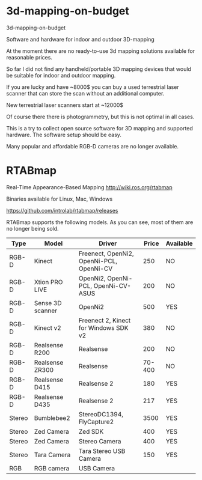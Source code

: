 # 3d-mapping-on-budget
3d-mapping-on-budget

Software and hardware for indoor and outdoor 3D-mapping

At the moment there are no ready-to-use 3d mapping solutions available for reasonable prices.

So far I did not find any handheld/portable 3D mapping devices that would be suitable for indoor and outdoor mapping.

If you are lucky and have ~8000$ you can buy a used terrestrial laser scanner that can store the scan without an additional computer.

New terrestrial laser scanners start at ~12000$

Of course there there is photogrammetry, but this is not optimal in all cases.

This is a try to collect open source software for 3D mapping and supported hardware.
The software setup should be easy.

Many popular and affordable RGB-D cameras are no longer available. 


# RTABmap

Real-Time Appearance-Based Mapping
http://wiki.ros.org/rtabmap

Binaries available for Linux, Mac, Windows

https://github.com/introlab/rtabmap/releases

RTABmap supports the following models. As you can see, most of them are no longer being sold.


| Type   | Model            | Driver                                   | Price  | Available |
| ------ | ---------------- | ---------------------------------------- | ------ | --------- |
| RGB-D  | Kinect           | Freenect, OpenNi2, OpenNi-PCL, OpenNi-CV | 250    | NO        |
| RGB-D  | Xtion PRO LIVE   | OpenNi2, OpenNi-PCL, OpenNi-CV-ASUS      | 200    | NO        |
| RGB-D  | Sense 3D scanner | OpenNi2                                  | 500    | YES       |
| RGB-D  | Kinect v2        | Freenect 2, Kinect for Windows SDK v2    | 380    | NO        |
| RGB-D  | Realsense R200   | Realsense                                | 200    | NO        |
| RGB-D  | Realsense ZR300  | Realsense                                | 70-400 | NO        |
| RGB-D  | Realsense D415   | Realsense 2                              | 180    | YES       |
| RGB-D  | Realsense D435   | Realsense 2                              | 217    | YES       |
| Stereo | Bumblebee2       | StereoDC1394, FlyCapture2                | 3500   | YES       |
| Stereo | Zed Camera       | Zed SDK                                  | 400    | YES       |
| Stereo | Zed Camera       | Stereo Camera                            | 400    | YES       |
| Stereo | Tara Camera      | Tara Stereo USB Camera                   | 150    | YES       |
| RGB    | RGB camera       | USB Camera                               |        |           |

